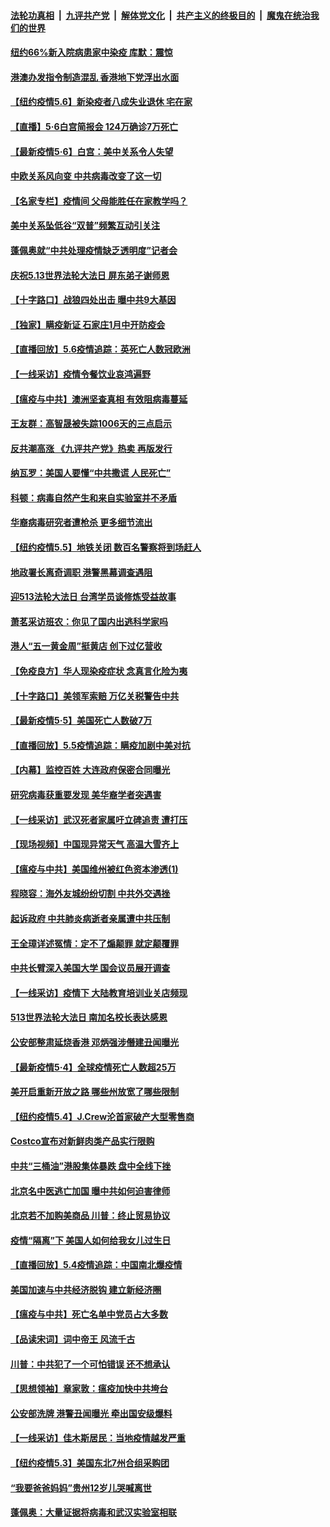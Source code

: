 ####  [法轮功真相](../../../../basic/blob/master/README.md?t=05071031) &nbsp;|&nbsp; [九评共产党](../../../../9ping.md/blob/master/README.md?t=05071031) &nbsp;|&nbsp; [解体党文化](../../../../jtdwh.md/blob/master/README.md?t=05071031)  &nbsp;|&nbsp; [共产主义的终极目的](../../../../gczydzjmd.md/blob/master/README.md?t=05071031) &nbsp;|&nbsp; [魔鬼在统治我们的世界](../../../../mgztzwmdsj.md/blob/master/README.md?t=05071031) 

#### [纽约66%新入院病患家中染疫 库默：震惊](../pages/nf4514/n12088611.md?t=05071031) 

#### [港澳办发指令制造混乱 香港地下党浮出水面](../pages/nf4514/n12088623.md?t=05071031) 

#### [【纽约疫情5.6】新染疫者八成失业退休 宅在家](../pages/nf4514/n12087316.md?t=05071031) 

#### [【直播】5·6白宫简报会 124万确诊7万死亡](../pages/nf4514/n12088360.md?t=05071031) 

#### [【最新疫情5·6】白宫：美中关系令人失望](../pages/nf4514/n12085797.md?t=05071031) 

#### [中欧关系风向变 中共病毒改变了这一切](../pages/nf4514/n12087998.md?t=05071031) 

#### [【名家专栏】疫情间 父母能胜任在家教学吗？](../pages/nf4514/n12086201.md?t=05071031) 

#### [美中关系坠低谷“双普”频繁互动引关注](../pages/nf4514/n12087972.md?t=05071031) 

#### [蓬佩奥就“中共处理疫情缺乏透明度”记者会](../pages/nf4514/n12087868.md?t=05071031) 

#### [庆祝5.13世界法轮大法日 屏东弟子谢师恩](../pages/nf4514/n12085118.md?t=05071031) 

#### [【十字路口】战狼四处出击 曝中共9大基因](../pages/nf4514/n12086271.md?t=05071031) 

#### [【独家】瞒疫新证 石家庄1月中开防疫会](../pages/nf4514/n12086051.md?t=05071031) 

#### [【直播回放】5.6疫情追踪：英死亡人数冠欧洲](../pages/nf4514/n12087417.md?t=05071031) 

#### [【一线采访】疫情令餐饮业哀鸿遍野](../pages/nf4514/n12087010.md?t=05071031) 

#### [【瘟疫与中共】澳洲坚查真相 有效阻病毒蔓延](../pages/nf4514/n12086814.md?t=05071031) 

#### [王友群：高智晟被失踪1006天的三点启示](../pages/nf4514/n12086075.md?t=05071031) 

#### [反共潮高涨 《九评共产党》热卖 再版发行](../pages/nf4514/n12066971.md?t=05071031) 

#### [纳瓦罗：美国人要懂“中共撒谎 人民死亡”](../pages/nf4514/n12085419.md?t=05071031) 

#### [科顿：病毒自然产生和来自实验室并不矛盾](../pages/nf4514/n12085647.md?t=05071031) 

#### [华裔病毒研究者遭枪杀 更多细节流出](../pages/nf4514/n12085740.md?t=05071031) 

#### [【纽约疫情5.5】地铁关闭 数百名警察将到场赶人](../pages/nf4514/n12084502.md?t=05071031) 

#### [地政署长离奇调职 港警黑幕调查遇阻](../pages/nf4514/n12085822.md?t=05071031) 

#### [迎513法轮大法日 台湾学员谈修炼受益故事](../pages/nf4514/n12079029.md?t=05071031) 

#### [萧茗采访班农：你见了国内出逃科学家吗](../pages/nf4514/n12085546.md?t=05071031) 

#### [港人“五一黄金周”挺黄店 创下过亿营收](../pages/nf4514/n12085398.md?t=05071031) 

#### [【免疫良方】华人现染疫症状 念真言化险为夷](../pages/nf4514/n12085023.md?t=05071031) 

#### [【十字路口】美领军索赔 万亿关税警告中共](../pages/nf4514/n12083374.md?t=05071031) 

#### [【最新疫情5·5】美国死亡人数破7万](../pages/nf4514/n12083279.md?t=05071031) 

#### [【直播回放】5.5疫情追踪：瞒疫加剧中美对抗](../pages/nf4514/n12084597.md?t=05071031) 

#### [【内幕】监控百姓 大连政府保密合同曝光](../pages/nf4514/n12082266.md?t=05071031) 

#### [研究病毒获重要发现 美华裔学者突遇害](../pages/nf4514/n12083781.md?t=05071031) 

#### [【一线采访】武汉死者家属吁立碑追责 遭打压](../pages/nf4514/n12084421.md?t=05071031) 

#### [【现场视频】中国现异常天气 高温大雪齐上](../pages/nf4514/n12083458.md?t=05071031) 

#### [【瘟疫与中共】美国维州被红色资本渗透(1)](../pages/nf4514/n12082684.md?t=05071031) 

#### [程晓容：海外友城纷纷切割 中共外交遇挫](../pages/nf4514/n12083665.md?t=05071031) 

#### [起诉政府 中共肺炎病逝者亲属遭中共压制](../pages/nf4514/n12083029.md?t=05071031) 

#### [王全璋详述冤情：定不了煽颠罪 就定颠覆罪](../pages/nf4514/n12083129.md?t=05071031) 

#### [中共长臂深入美国大学 国会议员展开调查](../pages/nf4514/n12083104.md?t=05071031) 

#### [【一线采访】疫情下 大陆教育培训业关店频现](../pages/nf4514/n12080385.md?t=05071031) 

#### [513世界法轮大法日 南加名校长表达感恩](../pages/nf4514/n12082697.md?t=05071031) 

#### [公安部整肃延烧香港 邓炳强涉僭建丑闻曝光](../pages/nf4514/n12083002.md?t=05071031) 

#### [【最新疫情5·4】全球疫情死亡人数超25万](../pages/nf4514/n12079010.md?t=05071031) 

#### [美开启重新开放之路 哪些州放宽了哪些限制](../pages/nf4514/n12082828.md?t=05071031) 

#### [【纽约疫情5.4】J.Crew沦首家破产大型零售商](../pages/nf4514/n12081777.md?t=05071031) 

#### [Costco宣布对新鲜肉类产品实行限购](../pages/nf4514/n12082721.md?t=05071031) 

#### [中共“三桶油”港股集体暴跌 盘中全线下挫](../pages/nf4514/n12082531.md?t=05071031) 

#### [北京名中医逃亡加国 曝中共如何迫害律师](../pages/nf4514/n12080860.md?t=05071031) 

#### [北京若不加购美商品 川普：终止贸易协议](../pages/nf4514/n12082400.md?t=05071031) 

#### [疫情“隔离”下 美国人如何给我女儿过生日](../pages/nf4514/n12080175.md?t=05071031) 

#### [【直播回放】5.4疫情追踪：中国南北爆疫情](../pages/nf4514/n12081951.md?t=05071031) 

#### [美国加速与中共经济脱钩 建立新经济圈](../pages/nf4514/n12081800.md?t=05071031) 

#### [【瘟疫与中共】死亡名单中党员占大多数](../pages/nf4514/n12078619.md?t=05071031) 

#### [【品读宋词】词中帝王 风流千古](../pages/nf4514/n11977935.md?t=05071031) 

#### [川普：中共犯了一个可怕错误 还不想承认](../pages/nf4514/n12080777.md?t=05071031) 

#### [【思想领袖】章家敦：瘟疫加快中共垮台](../pages/nf4514/n11974313.md?t=05071031) 

#### [公安部洗牌 港警丑闻曝光 牵出国安级爆料](../pages/nf4514/n12080606.md?t=05071031) 

#### [【一线采访】佳木斯居民：当地疫情越发严重](../pages/nf4514/n12080270.md?t=05071031) 

#### [【纽约疫情5.3】美国东北7州合组采购团](../pages/nf4514/n12079463.md?t=05071031) 

#### [“我要爸爸妈妈”贵州12岁儿哭喊离世](../pages/nf4514/n12079888.md?t=05071031) 

#### [蓬佩奥：大量证据将病毒和武汉实验室相联](../pages/nf4514/n12080214.md?t=05071031) 

